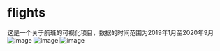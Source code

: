 # flights
这是一个关于航班的可视化项目，数据的时间范围为2019年1月至2020年9月
![image](https://user-images.githubusercontent.com/71856637/115137338-2b5ccb80-a058-11eb-92ea-1c93a436c9a1.png)
![image](https://user-images.githubusercontent.com/71856637/115137320-0f592a00-a058-11eb-831f-d284dbd232f2.png)
![image](https://user-images.githubusercontent.com/71856637/115137351-3adc1480-a058-11eb-96c8-788731a8c6f6.png)
